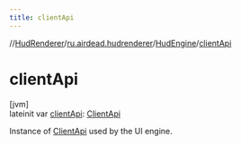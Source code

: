 ```yaml
---
title: clientApi
---
```

//[HudRenderer](../../../index.html)/[ru.airdead.hudrenderer](../index.html)/[HudEngine](index.html)/[clientApi](client-api.html)



# clientApi



[jvm]\
lateinit var [clientApi](client-api.html): [ClientApi](../../ru.airdead.hudrenderer.stuff/-client-api/index.html)



Instance of [ClientApi](../../ru.airdead.hudrenderer.stuff/-client-api/index.html) used by the UI engine.




